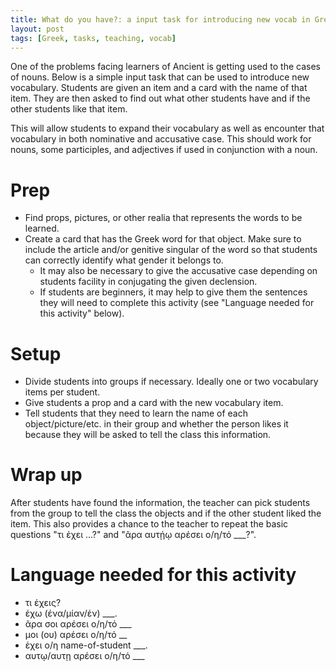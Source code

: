 ```yaml
---
title: What do you have?: a input task for introducing new vocab in Greek
layout: post
tags: [Greek, tasks, teaching, vocab]
---
```


One of the problems facing learners of Ancient is getting used to the cases of nouns. Below is a simple input task that can be used to introduce new vocabulary. Students are given an item and a card with the name of that item. They are then asked to find out what other students have and if the other students like that item.

This will allow students to expand their vocabulary as well as encounter that vocabulary in both nominative and accusative case. This should work for nouns, some participles, and adjectives if used in conjunction with a noun.

# Prep

* Find props, pictures, or other realia that represents the words to be learned.
* Create a card that has the Greek word for that object. Make sure to include the article and/or genitive singular of the word so that students can correctly identify what gender it belongs to.
	* It may also be necessary to give the accusative case depending on students facility in conjugating the given declension.
	* If students are beginners, it may help to give them the sentences they will need to complete this activity (see "Language needed for this activity" below).

# Setup

* Divide students into groups if necessary. Ideally one or two vocabulary items per student.
* Give students a prop and a card with the new vocabulary item.
* Tell students that they need to learn the name of each object/picture/etc. in their group and whether the person likes it because they will be asked to tell the class this information.

# Wrap up

After students have found the information, the teacher can pick students from the group to tell the class the objects and if the other student liked the item. This also provides a chance to the teacher to repeat the basic questions "τι έχει ...?" and "ᾶρα αυτῄῳ αρέσει ο/η/τό ___?".  

# Language needed for this activity

* τι έχεις?
* έχω (ένα/μίαν/έν) ___.
* ᾶρα σοι αρέσει ο/η/τό ___
* μοι (ου) αρέσει ο/η/τό __ 
* έχει ο/η name-of-student ___.
* αυτῳ/αυτῃ αρέσει ο/η/τό ___